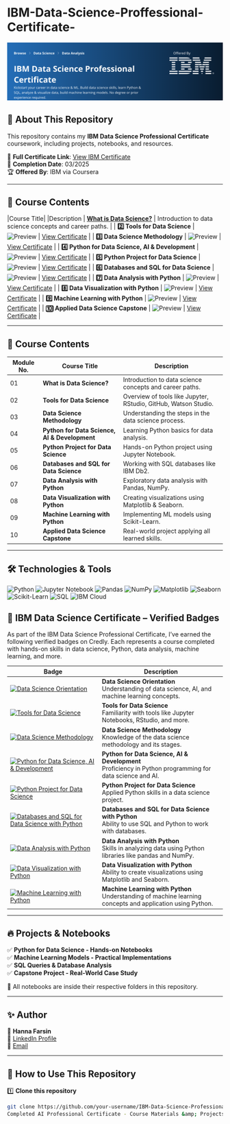 # IBM-Data-Science-Proffessional-Certificate-
![IBM Data Science Professional Certificate](https://github.com/hannafarsin/IBM-Data-Science-Proffessional-Certificate-/blob/main/IBM%20Data%20Science%20Professional%20Certificate.png)

## 📜 About This Repository  
This repository contains my **IBM Data Science Professional Certificate** coursework, including projects, notebooks, and resources.  

📜 **Full Certificate Link**: [View IBM Certificate](your-full-certificate-link)  
📅 **Completion Date**: 03/2025  
🏆 **Offered By**: IBM via Coursera  

---

## 📂 Course Contents
 |Course Title|     |Description |
 [**What is Data Science?**](#what-is-data-science) | Introduction to data science concepts and career paths. |
| **2️⃣ Tools for Data Science** | ![Preview](your-image-link-2) | [View Certificate](your-certificate-link-2) |
| **3️⃣ Data Science Methodology** | ![Preview](your-image-link-3) | [View Certificate](your-certificate-link-3) |
| **4️⃣ Python for Data Science, AI & Development** | ![Preview](your-image-link-4) | [View Certificate](your-certificate-link-4) |
| **5️⃣ Python Project for Data Science** | ![Preview](your-image-link-5) | [View Certificate](your-certificate-link-5) |
| **6️⃣ Databases and SQL for Data Science** | ![Preview](your-image-link-6) | [View Certificate](your-certificate-link-6) |
| **7️⃣ Data Analysis with Python** | ![Preview](your-image-link-7) | [View Certificate](your-certificate-link-7) |
| **8️⃣ Data Visualization with Python** | ![Preview](your-image-link-8) | [View Certificate](your-certificate-link-8) |
| **9️⃣ Machine Learning with Python** | ![Preview](your-image-link-9) | [View Certificate](your-certificate-link-9) |
| **🔟 Applied Data Science Capstone** | ![Preview](your-image-link-10) | [View Certificate](your-certificate-link-10) |

---

## 📂 Course Contents  
| Module No. | Course Title | Description |
|------------|------------------------------|--------------------------------------------|
| 01 | **What is Data Science?** | Introduction to data science concepts and career paths. |
| 02 | **Tools for Data Science** | Overview of tools like Jupyter, RStudio, GitHub, Watson Studio. |
| 03 | **Data Science Methodology** | Understanding the steps in the data science process. |
| 04 | **Python for Data Science, AI & Development** | Learning Python basics for data analysis. |
| 05 | **Python Project for Data Science** | Hands-on Python project using Jupyter Notebook. |
| 06 | **Databases and SQL for Data Science** | Working with SQL databases like IBM Db2. |
| 07 | **Data Analysis with Python** | Exploratory data analysis with Pandas, NumPy. |
| 08 | **Data Visualization with Python** | Creating visualizations using Matplotlib & Seaborn. |
| 09 | **Machine Learning with Python** | Implementing ML models using Scikit-Learn. |
| 10 | **Applied Data Science Capstone** | Real-world project applying all learned skills. |

---

## 🛠 Technologies & Tools  
![Python](https://img.shields.io/badge/Python-3776AB?style=for-the-badge&logo=python&logoColor=white)
![Jupyter Notebook](https://img.shields.io/badge/Jupyter_Notebook-F37626?style=for-the-badge&logo=jupyter&logoColor=white)
![Pandas](https://img.shields.io/badge/Pandas-150458?style=for-the-badge&logo=pandas&logoColor=white)
![NumPy](https://img.shields.io/badge/NumPy-013243?style=for-the-badge&logo=numpy&logoColor=white)
![Matplotlib](https://img.shields.io/badge/Matplotlib-11557C?style=for-the-badge&logo=matplotlib&logoColor=white)
![Seaborn](https://img.shields.io/badge/Seaborn-1E2A38?style=for-the-badge&logo=python&logoColor=white)
![Scikit-Learn](https://img.shields.io/badge/Scikit--Learn-F7931E?style=for-the-badge&logo=scikit-learn&logoColor=white)
![SQL](https://img.shields.io/badge/SQL-336791?style=for-the-badge&logo=postgresql&logoColor=white)
![IBM Cloud](https://img.shields.io/badge/IBM_Cloud-1F70C1?style=for-the-badge&logo=IBM&logoColor=white)
  


## 🏅 IBM Data Science Certificate – Verified Badges

As part of the IBM Data Science Professional Certificate, I’ve earned the following verified badges on Credly. Each represents a course completed with hands-on skills in data science, Python, data analysis, machine learning, and more.

| Badge | Description |
|-------|-------------|
| [![Data Science Orientation](https://images.credly.com/size/340x340/images/5fc2d535-e716-46c4-881a-f4822b8da0e5/Cognitive_Class_-_What_is_Data_Science.png)](https://www.credly.com/earner/earned/badge/541e5d41-e939-4fae-809c-1595587a32cc) | **Data Science Orientation**<br>Understanding of data science, AI, and machine learning concepts. |
| [![Tools for Data Science](https://images.credly.com/size/340x340/images/1447954e-9923-4703-a647-eac80e5f0682/image.png)](https://www.credly.com/earner/earned/badge/09e29505-3d56-4946-9b2b-8a6b73b01fd8) | **Tools for Data Science**<br>Familiarity with tools like Jupyter Notebooks, RStudio, and more. |
| [![Data Science Methodology](https://images.credly.com/size/340x340/images/46defa53-a922-47bd-94ea-b43488f5cd8a/Data_Science_Methodology_Foundational.png)](https://www.credly.com/earner/earned/badge/f219d9c3-7a3e-4278-900b-ade6ea7cea6f) | **Data Science Methodology**<br>Knowledge of the data science methodology and its stages. |
| [![Python for Data Science, AI & Development](https://images.credly.com/size/340x340/images/40bee502-a5b3-4365-90e7-57eed5067594/image.png)](https://www.credly.com/badges/fc4cfdb7-f0f3-4b23-8f96-7116668fa055) | **Python for Data Science, AI & Development**<br>Proficiency in Python programming for data science and AI. |
| [![Python Project for Data Science](https://images.credly.com/size/340x340/images/4dd14b9d-2750-43bc-a5f6-27970c0de0fa/image.png)](https://www.credly.com/badges/d75a5911-2144-4551-882f-ceec6ddcc1f4) | **Python Project for Data Science**<br>Applied Python skills in a data science project. |
| [![Databases and SQL for Data Science with Python](https://images.credly.com/size/340x340/images/4dd14b9d-2750-43bc-a5f6-27970c0de0fa/image.png)](https://www.credly.com/badges/56ab7565-ca84-4d44-821a-cbee109de602) | **Databases and SQL for Data Science with Python**<br>Ability to use SQL and Python to work with databases. |
| [![Data Analysis with Python](https://images.credly.com/size/340x340/images/950038fc-2519-4f79-8827-f71caf0f5095/image.png)](https://www.credly.com/badges/3e492045-1669-40ca-aa03-fbd09382ebb0) | **Data Analysis with Python**<br>Skills in analyzing data using Python libraries like pandas and NumPy. |
| [![Data Visualization with Python](https://images.credly.com/size/340x340/images/9da3eedf-fda3-4e81-bb46-d174b4699bf1/image.png)](https://www.credly.com/badges/d920feea-6563-4993-866d-959707e90020) | **Data Visualization with Python**<br>Ability to create visualizations using Matplotlib and Seaborn. |
| [![Machine Learning with Python](https://images.credly.com/size/340x340/images/f283df3d-1780-4c2d-947d-fc80eae0953b/image.png)](https://www.credly.com/badges/ddbe8883-fbbe-4834-8f04-e2400065510c) | **Machine Learning with Python**<br>Understanding of machine learning concepts and application using Python. |

---


## 🔥 Projects & Notebooks  
✅ **Python for Data Science - Hands-on Notebooks**  
✅ **Machine Learning Models - Practical Implementations**  
✅ **SQL Queries & Database Analysis**  
✅ **Capstone Project - Real-World Case Study**  

📌 All notebooks are inside their respective folders in this repository.

---

## ✨ Author  
👤 **Hanna Farsin**  
🔗 [LinkedIn Profile](https://www.linkedin.com/in/hanna-farsin)  
📧 [Email](hannafarsin@gmail.com)  

---

## 📢 How to Use This Repository  
1️⃣ **Clone this repository**  
```bash
git clone https://github.com/your-username/IBM-Data-Science-Professional-certificate.git
Completed AI Professional Certificate - Course Materials &amp; Projects
